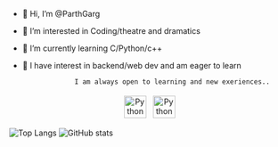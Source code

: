 

- 👋 Hi, I’m @ParthGarg
- 👀 I’m interested in Coding/theatre and dramatics
- 🌱 I’m currently learning C/Python/c++
- 💞️ I have interest in backend/web dev and am eager to learn


                   I am always open to learning and new exeriences..


<p align="center">
 <a href="https://www.linkedin.com/in/parth-garg-43228a210" target="_blank" rel="noopener noreferrer"> <img src="https://cdn.jsdelivr.net/npm/simple-icons@v3/icons/linkedin.svg" alt="Python" height="40" colour="white" style="vertical-align:top; margin:4px"></a>
 <a href="mailto:parthgarg.official@gmail.com"> <img src="https://cdn.jsdelivr.net/npm/simple-icons@v3/icons/gmail.svg" alt="Python" height="40" style="vertical-align:top; margin:4px"></a>
</p>



![Top Langs](https://github-readme-stats.vercel.app/api/top-langs/?username=ParthGarg0304&theme=tokyonight)
![GitHub stats](https://github-readme-stats.vercel.app/api?username=ParthGarg0304&show_icons=true&theme=tokyonight)


<!---
ParthGarg0304/ParthGarg0304 is a ✨ special ✨ repository because its `README.md` (this file) appears on your GitHub profile.
You can click the Preview link to take a look at your changes.
--->
